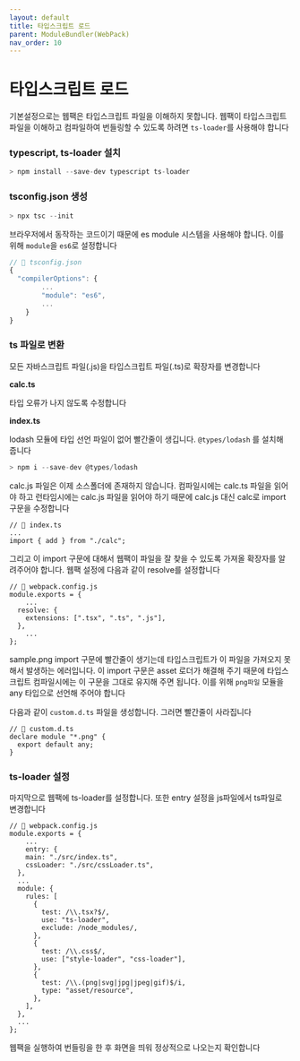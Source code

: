 ```yaml
---
layout: default
title: 타입스크립트 로드
parent: ModuleBundler(WebPack)
nav_order: 10
---
```


# 타입스크립트 로드

기본설정으로는 웹팩은 타입스크립트 파일을 이해하지 못합니다. 웹팩이 타입스크립트 파일을 이해하고 컴파일하여 번들링할 수 있도록 하려면 `ts-loader`를 사용해야 합니다

### typescript, ts-loader 설치

```jsx
> npm install --save-dev typescript ts-loader
```

### tsconfig.json 생성

```jsx
> npx tsc --init
```

브라우저에서 동작하는 코드이기 때문에 es module 시스템을 사용해야 합니다. 이를 위해 `module`을 `es6`로 설정합니다

```jsx
// 📁 tsconfig.json
{
  "compilerOptions": {
		...
		"module": "es6",
		...
	}
}
```

### ts 파일로 변환

모든 자바스크립트 파일(.js)을 타입스크립트 파일(.ts)로 확장자를 변경합니다

**calc.ts**

타입 오류가 나지 않도록 수정합니다

**index.ts**

lodash 모듈에 타입 선언 파일이 없어 빨간줄이 생깁니다. `@types/lodash` 를 설치해 줍니다

```jsx
> npm i --save-dev @types/lodash
```

calc.js 파일은 이제 소스폴더에 존재하지 않습니다. 컴파일시에는 calc.ts 파일을 읽어야 하고 런타임시에는 calc.js 파일을 읽어야 하기 때문에 calc.js 대신 calc로 import 구문을 수정합니다

```tsx
// 📁 index.ts
...
import { add } from "./calc";
```

그리고 이 import 구문에 대해서 웹팩이 파일을 잘 찾을 수 있도록 가져올 확장자를 알려주어야 합니다. 웹팩 설정에 다음과 같이 resolve를 설정합니다

```tsx
// 📁 webpack.config.js
module.exports = {
	...
  resolve: {
    extensions: [".tsx", ".ts", ".js"],
  },
	...
};
```

sample.png import 구문에 빨간줄이 생기는데 타입스크립트가 이 파일을 가져오지 못해서 발생하는 에러입니다. 이 import 구문은 asset 로더가 해결해 주기 때문에 타입스크립트 컴파일시에는 이 구문을 그대로 유지해 주면 됩니다. 이를 위해 `png파일` 모듈을 any 타입으로 선언해 주어야 합니다

다음과 같이 `custom.d.ts` 파일을 생성합니다. 그러면 빨간줄이 사라집니다

```tsx
// 📁 custom.d.ts
declare module "*.png" {
  export default any;
}
```

### ts-loader 설정

마지막으로 웹팩에  ts-loader를 설정합니다. 또한 entry 설정을 js파일에서 ts파일로 변경합니다

```tsx
// 📁 webpack.config.js
module.exports = {
	...
	entry: {
    main: "./src/index.ts",
    cssLoader: "./src/cssLoader.ts",
  },
  ...
  module: {
    rules: [
      {
        test: /\\.tsx?$/,
        use: "ts-loader",
        exclude: /node_modules/,
      },
      {
        test: /\\.css$/,
        use: ["style-loader", "css-loader"],
      },
      {
        test: /\\.(png|svg|jpg|jpeg|gif)$/i,
        type: "asset/resource",
      },
    ],
  },
  ...
};
```

웹팩을 실행하여 번들링을 한 후 화면을 띄워 정상적으로 나오는지 확인합니다